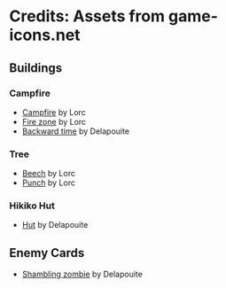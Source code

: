 # Credits: Assets from game-icons.net

## Buildings

### Campfire

-   [Campfire](https://game-icons.net/1x1/lorc/campfire.html) by Lorc
-   [Fire zone](https://game-icons.net/1x1/lorc/fire-zone.html) by Lorc
-   [Backward time](https://game-icons.net/1x1/delapouite/backward-time.html) by Delapouite

### Tree

-   [Beech](https://game-icons.net/1x1/lorc/beech.html) by Lorc
-   [Punch](https://game-icons.net/1x1/lorc/punch.html) by Lorc

### Hikiko Hut

-   [Hut](https://game-icons.net/1x1/delapouite/hut.html) by Delapouite

## Enemy Cards

-   [Shambling zombie](https://game-icons.net/1x1/delapouite/shambling-zombie.html) by Delapouite
